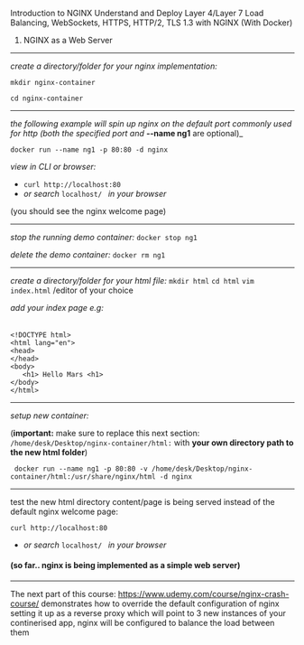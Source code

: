 Introduction to NGINX
Understand and Deploy Layer 4/Layer 7 Load Balancing, WebSockets, HTTPS, HTTP/2, TLS 1.3 with NGINX (With Docker)

1. NGINX as a Web Server

<hr>

_create a directory/folder for your nginx implementation:_

`mkdir nginx-container`

`cd nginx-container`
<hr>

_the following example will spin up nginx on the default port commonly used for http (both the specified port and_ **--name ng1** are optional)_

   `docker run --name ng1 -p 80:80 -d nginx`

_view in CLI or browser:_

 - `curl http://localhost:80` 
 - _or_ 
 _search_ `localhost/ ` _in your browser_
 
 (you should see the nginx welcome page)
<hr>

 _stop the running demo container:_
 `docker stop ng1`

 _delete the demo container:_
 `docker rm ng1`
 
<hr>

 _create a directory/folder for your html file:_
 `mkdir html`
 `cd html`
 `vim index.html`   /editor of your choice 
 
 _add your index page e.g:_
######
```
<!DOCTYPE html>
<html lang="en">
<head>
</head>
<body>
   <h1> Hello Mars <h1>
</body>
</html>
```

<hr>

_setup new container:_
   
 (**important:**
make sure to replace this next section: `/home/desk/Desktop/nginx-container/html:` with **your own directory path to the new html folder**)
   
```
 docker run --name ng1 -p 80:80 -v /home/desk/Desktop/nginx-container/html:/usr/share/nginx/html -d nginx
```

<hr>

test the new html directory content/page is being served instead of the default nginx welcome page:

 `curl http://localhost:80` 
 - _or_ 
 _search_ `localhost/ ` _in your browser_

#### (so far.. nginx is being implemented as a simple web server)

<hr>

The next part of this course: https://www.udemy.com/course/nginx-crash-course/ demonstrates how to override the default configuration of nginx setting it up as a reverse proxy which will point to 3 new instances of your continerised app, nginx will be configured to balance the load between them
